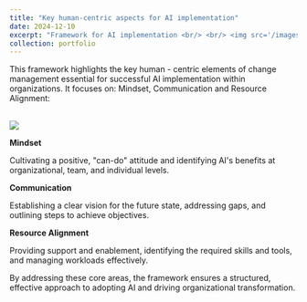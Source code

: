 ```yaml
---
title: "Key human-centric aspects for AI implementation"
date: 2024-12-10
excerpt: "Framework for AI implementation <br/> <br/> <img src='/images/Enabling the change for AI.png'>"
collection: portfolio
---
```


This framework highlights the key human - centric elements of change management essential for successful AI implementation within organizations. It focuses on: Mindset, Communication and Resource Alignment: 

<br/><img src='/images/Enabling the change for AI'><br/>

**Mindset** 

Cultivating a positive, "can-do" attitude and identifying AI's benefits at organizational, team, and individual levels.

**Communication** 

Establishing a clear vision for the future state, addressing gaps, and outlining steps to achieve objectives.

**Resource Alignment** 

Providing support and enablement, identifying the required skills and tools, and managing workloads effectively.

By addressing these core areas, the framework ensures a structured, effective approach to adopting AI and driving organizational transformation.
